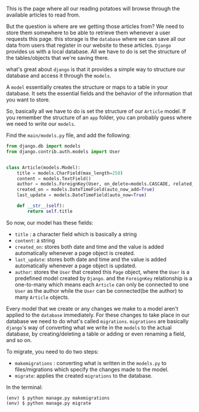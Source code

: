 This is the page where all our reading potatoes will browse through the available articles to read from.

But the question is where are we getting those articles from?
We need to store them somewhere to be able to retrieve them whenever a user requests this page. this storage is the `database` where we can save all our data from users that register in our website to these articles. `Django` provides us with a local database. All we have to do is set the structure of the tables/objects that we're saving there.

what's great about `django` is that it provides a simple way to structure our database and access it through the `models`. 

A `model` essentially creates the structure or maps to a table in your database. It sets the essential fields and the behavior of the information that you want to store.

So, basically all we have to do is set the structure of our `Article` model. If you remember the structure of an `app` folder, you can probably guess where we need to write our `models`. 

Find the `main/models.py` file, and add the following:
```python
from django.db import models
from django.contrib.auth.models import User


class Article(models.Model):
    title = models.CharField(max_length=250)
    content = models.TextField()
    author = models.ForeignKey(User, on_delete=models.CASCADE, related_name="articles")
    created_on = models.DateTimeField(auto_now_add=True)
    last_update = models.DateTimeField(auto_now=True)

    def __str__(self):
        return self.title
```

So now, our model has these fields:
  * `title` : a character field which is basically a string
  * `content`: a string
  * `created_on`: stores both date and time and the value is added automatically whenever a page object is created.
  * `last_update`: stores both date and time and the value is added automatically whenever a page object is updated.
  * `author`:  stores the `User` that created this `Page` object, where the `User` is a predefined model created by `Django`. and the `ForeignKey` relationship is a one-to-many which means each `Article` can only be connected to one `User` as the author while the `User` can be connected(be the author) to many `Article` objects.

Every model that we create or any changes we make to a model aren't applied to the `database` immediately. For these changes to take place in our database we need to do what's called `migrations`. `migrations` are basically `django`'s way of converting what we write in the `models` to the actual database, by creating/deleting a table or adding or even renaming a field, and so on. 

To migrate, you need to do two steps:
 * `makemigrations` : converting what is written in the `models.py` to files/migrations which specify the changes made to the model.
 * `migrate`: applies the created `migrations` to the database.

In the terminal:
```shell
(env) $ python manage.py makemigrations
(env) $ python manage.py migrate
```